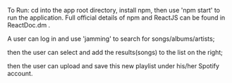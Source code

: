 To Run: cd into the app root directory, install npm, then use 'npm start' to run the application. Full official details of npm and ReactJS can be found in ReactDoc.dm .

A user can log in and use 'jamming' to search for songs/albums/artists;

then the user can select and add the results(songs) to the list on the right;

then the user can upload and save this new playlist under his/her Spotify account. 